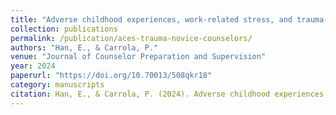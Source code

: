 ```yaml
---
title: "Adverse childhood experiences, work-related stress, and trauma-informed care among novice counselors"
collection: publications
permalink: /publication/aces-trauma-novice-counselors/
authors: "Han, E., & Carrola, P."
venue: "Journal of Counselor Preparation and Supervision"
year: 2024
paperurl: "https://doi.org/10.70013/508qkr18"
category: manuscripts
citation: Han, E., & Carrola, P. (2024). Adverse childhood experiences, work-related stress, and trauma-informed care among novice counselors. Journal of Counselor Preparation and Supervision. https://doi.org/18(3). https://doi.org/10.70013/508qkr18
---
```

